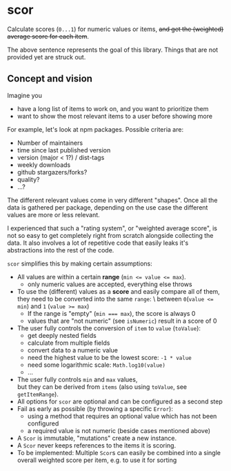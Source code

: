# scor

Calculate scores (`0...1`) for numeric values or items, ~~and get the (weighted)
average score for each item~~.

The above sentence represents the goal of this library. Things that are not
provided yet are struck out.

## Concept and vision

Imagine you

- have a long list of items to work on, and you want to prioritize them
- want to show the most relevant items to a user before showing more

For example, let's look at npm packages. Possible criteria are:

- Number of maintainers
- time since last published version
- version (major < 1?) / dist-tags
- weekly downloads
- github stargazers/forks?
- quality?
- ...?

The different relevant values come in very different "shapes". Once all the data
is gathered per package, depending on the use case the different values are more
or less relevant.

I experienced that such a "rating system", or "weighted average score", is not
so easy to get completely right from scratch alongside collecting the data. It
also involves a lot of repetitive code that easily leaks it's abstractions into
the rest of the code.

`scor` simplifies this by making certain assumptions:

- All values are within a certain **range** (`min <= value <= max`).
  - only numeric values are accepted, everything else throws
- To use the (different) values as a **score** and easily compare all of them,\
  they need to be converted into the same `range`: \ between `0`(`value <= min`)
  and `1` (`value >= max`)
  - If the range is "empty" (`min === max`), the score is always 0
  - values that are "not numeric" (see `isNumeric`) result in a score of 0
- The user fully controls the conversion of `item` to `value` (`toValue`):
  - get deeply nested fields
  - calculate from multiple fields
  - convert data to a numeric value
  - need the highest value to be the lowest score: `-1 * value`
  - need some logarithmic scale: `Math.log10(value)`
  - ...
- The user fully controls `min` and `max` values,\
  but they can be derived from `items` (also using `toValue`, see
  `getItemRange`).
- All options for `scor` are optional and can be configured as a second step
- Fail as early as possible (by throwing a specific `Error`):
  - using a method that requires an optional value which has not been configured
  - a required value is not numeric (beside cases mentioned above)
- A `Scor` is immutable, "mutations" create a new instance.
- A `Scor` never keeps references to the items it is scoring.
- To be implemented: Multiple `Scor`s can easily be combined into a single
  overall weighted score per item, e.g. to use it for sorting
